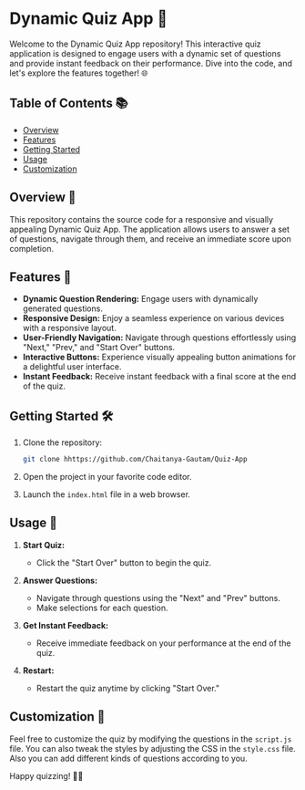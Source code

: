 # Dynamic Quiz App 🚀

Welcome to the Dynamic Quiz App repository! This interactive quiz application is designed to engage users with a dynamic set of questions and provide instant feedback on their performance. Dive into the code, and let's explore the features together! 🌐

## Table of Contents 📚

- [Overview](#overview)
- [Features](#features)
- [Getting Started](#getting-started)
- [Usage](#usage)
- [Customization](#customization)

## Overview 🌟

This repository contains the source code for a responsive and visually appealing Dynamic Quiz App. The application allows users to answer a set of questions, navigate through them, and receive an immediate score upon completion.

## Features 🚀

- **Dynamic Question Rendering:** Engage users with dynamically generated questions.
- **Responsive Design:** Enjoy a seamless experience on various devices with a responsive layout.
- **User-Friendly Navigation:** Navigate through questions effortlessly using "Next," "Prev," and "Start Over" buttons.
- **Interactive Buttons:** Experience visually appealing button animations for a delightful user interface.
- **Instant Feedback:** Receive instant feedback with a final score at the end of the quiz.

## Getting Started 🛠️

1. Clone the repository:

   ```bash
   git clone hhttps://github.com/Chaitanya-Gautam/Quiz-App
   ```

2. Open the project in your favorite code editor.

3. Launch the `index.html` file in a web browser.

## Usage 🚦

1. **Start Quiz:**
   - Click the "Start Over" button to begin the quiz.

2. **Answer Questions:**
   - Navigate through questions using the "Next" and "Prev" buttons.
   - Make selections for each question.

3. **Get Instant Feedback:**
   - Receive immediate feedback on your performance at the end of the quiz.

4. **Restart:**
   - Restart the quiz anytime by clicking "Start Over."

## Customization 🎨

Feel free to customize the quiz by modifying the questions in the `script.js` file. You can also tweak the styles by adjusting the CSS in the `style.css` file. Also you can add different kinds of questions according to you.


Happy quizzing! 🚀✨
